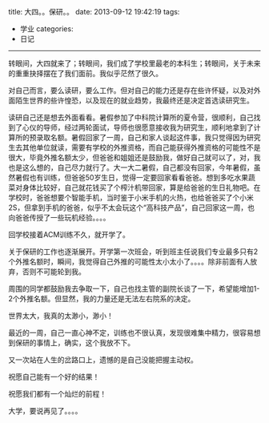 title: 大四。。保研。。
date: 2013-09-12 19:42:19
tags:
- 学业
categories:
- 日记
---

转眼间，大四就来了；转眼间，我们成了学校里最老的本科生；转眼间，关于未来的重重抉择摆在了我们面前。我似乎茫然了很久。

对自己而言，要么读研，要么工作。但对自己的能力还是存在些许怀疑，以及对外面陌生世界的些许惶恐，以及现在的就业趋势，我最终还是决定首选读研究生。

读研自己还是想去外面看看。暑假参加了中科院计算所的夏令营，很顺利，自己找到了心仪的导师，经过两轮面试，导师也很愿意接收我为研究生，顺利地拿到了计算所的预录取名额。暑假回家了一周，自己和家人谈起这件事，我只觉得因为研究生去其他单位就读，需要有学校的外推资格，而自己能获得外推资格的可能性不是很大，毕竟外推名额太少，但爸爸和姐姐还是鼓励我，做好自己就可以了，对，我也是这么想的，自己尽力就行了。大一大二暑假，自己都没有回家，今年暑假，虽然暑假也有训练，但爸爸50岁生日，觉得一定要回家看看爸爸。想到多吃水果蔬菜对身体比较好，自己就花钱买了个榨汁机带回家，算是给爸爸的生日礼物吧。在学校时，爸爸想要个智能手机，当时鉴于小米手机的火热，也给爸爸买了个小米2S，但拿到手机的爸爸，似乎不太会玩这个“高科技产品”，自己回家这一周，也向爸爸传授了一些玩机经验。。。。

回学校接着ACM训练不久，就开学了。

关于保研的工作也逐渐展开。开学第一次班会，听到班主任说我们专业最多只有2个外推名额时，瞬间，我觉得自己外推的可能性太小太小了。。。。除非前面有人放弃，否则不可能轮到我。

周围的同学都鼓励我去争取一下，自己也找主管的副院长谈了一下，希望能增加1-2个外推名额。但显然，我的力量还是无法左右院系的决定。

世界太大，我真的太渺小，渺小！

最近的一周，自己一直心神不定，训练也不很认真，发现很难集中精力，很容易想到保研的事情上，确实，这个我放不下。

又一次站在人生的岔路口上，遗憾的是自己没能把握主动权。

祝愿自己能有一个好的结果！

祝愿我们都有一个灿烂的前程！

大学，要说再见了。。。。